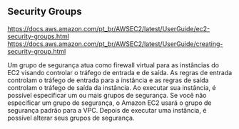 ## Security Groups

<https://docs.aws.amazon.com/pt_br/AWSEC2/latest/UserGuide/ec2-security-groups.html>\
<https://docs.aws.amazon.com/pt_br/AWSEC2/latest/UserGuide/creating-security-group.html>

Um grupo de segurança atua como firewall virtual para as instâncias do EC2 visando controlar o tráfego de entrada e de saída. As regras de entrada controlam o tráfego de entrada para a instância e as regras de saída controlam o tráfego de saída da instância. Ao executar sua instância, é possível especificar um ou mais grupos de segurança. Se você não especificar um grupo de segurança, o Amazon EC2 usará o grupo de segurança padrão para a VPC. Depois de executar uma instância, é possível alterar seus grupos de segurança.
